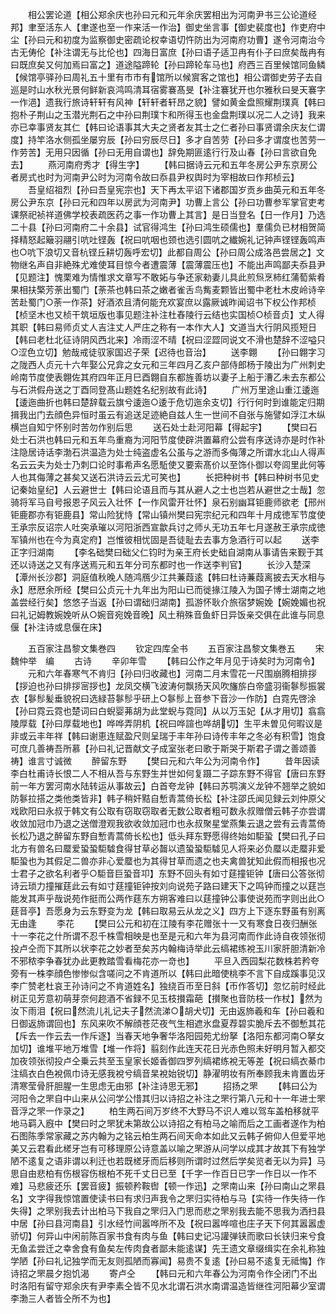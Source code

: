 <!-- { "loadSidebar": true } -->
　　相公罢论道【相公郑余庆也孙曰元和元年余庆罢相出为河南尹书三公论道经邦】聿至活东人【聿遂也至一作来活一作治】御史坐言事【御史裴度也】作吏府中尘【孙曰元和初度为监察御史密疏论权幸语切忤防出为河南府功曹】遂令河南治今古无俦伦【补注谓无与比伦也】四海日富庶【孙曰语子适卫冉有仆子曰庶矣哉冉有曰既庶矣又何加焉曰富之】道途隘蹄轮【孙曰蹄轮车马也】府西三百里候馆同鱼鳞【候馆亭驿孙曰周礼五十里有市市有馆所以候賔客之馆也】相公谓御史劳子去自巡是时山水秋光景何鲜新哀鸿鸣清耳宿雾褰髙旻【补注褰犹开也尔雅秋曰旻天褰字一作浥】遗我行旅诗轩轩有风神【轩轩者轩昂之貌】譬如黄金盘照耀荆璞真【韩曰抱朴子荆山之玉潜光荆石之中孙曰荆璞卞和所得玉也金盘荆璞以况二人之诗】我来亦已幸事贤友其仁【韩曰论语事其大夫之贤者友其士之仁者孙曰事贤谓余庆友仁谓度】持竿洛水侧孤坐屡穷辰【孙曰穷辰尽日】多才自苦劳【孙曰多才谓度也苦劳一作劳苦】无用只因循【孙曰无用自谓也】辞免期匪逺行行及山春【孙曰言欲自免去】
　　燕河南府秀才【得生字】
　　【韩曰据诗云元和五年冬房公尹东京房公者房式也时为河南尹公时为河南令故曰忝县尹权舆时为宰相故曰作邦桢云】
　　吾皇绍祖烈【孙曰吾皇宪宗也】天下再太平诏下诸郡国岁贡乡曲英元和五年冬房公尹东京【孙曰元和四年以房武为河南尹】功曹上言公【孙曰功曹参军掌官吏考课祭祀祯祥道佛学校表疏医药之事一作功曹上其言】是日当登名【日一作月】乃选二十县【孙曰河南府二十余县】试官得鸿生【孙曰鸿生硕儒也】羣儒负已材相贺简择精怒起簸羽翮引吭吐铿轰【祝曰吭咽也颈也选引圆吭之纎婉礼记钟声铿铿轰鸣声也○吭下浪切又音杭铿丘耕切轰呼宏切】此都自周公【孙曰周公成洛邑尝居之】文物继名声自非絶殊尤难使耳目惊今者遭震薄【震薄震压也】不能出声鸣鄙夫忝县尹【见题注】愧栗难为情惟求文章写不敢妬与争还家勑妻儿具此煎炰烹柿红蒲萄紫肴果相扶檠芳荼出蜀门【荼茶也韩曰茶之嫩者雀舌鸟觜麦颗皆出蜀中老杜木皮岭诗辛苦赴蜀门○荼一作茶】好酒浓且清何能充欢宴庶以露厥诚昨闻诏书下权公作邦桢【桢坚木也又桢干筑垣版也事见题注补注杜舂陵行云结也实国桢○桢音贞】丈人得其职【韩曰易师贞丈人吉注丈人严庄之称有一本作大人】文道当大行阴风揽短日【韩曰老杜北征诗阴风西北来】冷雨涩不晴【祝曰涩歰同说文不滑也楚辞不涩嗌只○涩色立切】勉哉戒徒驭家国迟子荣【迟待也音治】
　　送李翺
　　【孙曰翺字习之陇西人贞元十六年娶公兄弇之女元和三年四月乙亥户部侍郎杨于陵出为广州刺史岭南节度使表翺佐其府四年正月巳酉翺自东都旌善坊以妻子上船于漕乙未去东都公与石洪假舟送之丁酉同登髙山题姓名纪别故有此诗】
　　广州万里途山重江逶迤【逶迤曲折也韩曰楚辞载云旗兮逶迤○逶于危切迤余支切】行行何时到谁能定归期揖我出门去顔色异恒时虽云有追送足迹絶自兹人生一世间不自张与施譬如浮江木纵横岂自知宁怀别时苦勿作别后思
　　送石处士赴河阳幕【得起宇】
　　【樊曰石处士石洪也韩曰元和五年鸟重裔为河阳节度使辟洪置幕府公尝有序送诗亦是时作补注隐居诗话李渤石洪温造为处士纯盗虚名公虽与之游而多侮薄之所谓水北山人得声名云云夫为处士乃刺口论时事希声名愿駈使又要索髙价以至饰仆御以夸闾里此何等人也其侮薄之甚矣又送石洪诗云云尤可笑也】
　　长把种树书【韩曰种树书见史记秦始皇纪】人云避世士【韩曰论语且而与其从避人之士也岂若从避世之士哉】忽骑将军马自号报恩子风云入壮怀【一作风雷开壮怀】泉石别幽耳钜鹿师欲老【邢州钜鹿郡亦有钜鹿县】常山险犹恃【常山镇州樊曰宪宗纪元和四年十月成徳军节度使王承宗反诏宗人吐突承璀以河阳浙西宣歙兵讨之师乆无功五年七月遂赦王承宗成徳军镇州也在今为真定府】岂惟彼相忧固是吾徒耻去去事方急酒行可以起
　　送李正字归湖南
　　【李名础樊曰础父仁钧时为亲王府长史础自湖南从事请告来觐于其还以诗送之又有序送焉元和五年分司东都时也一作送李判官】
　　长沙入楚深【潭州长沙郡】洞庭值秋晚人随鸿鴈少江共蒹葭逺【韩曰杜诗蒹葭离披去天水相与永】厯厯余所经【樊曰公贞元十九年出为阳山已而徙掾江陵入为国子博士湖南之地盖尝经行矣】悠悠子当返【孙曰谓础归湖南】孤游怀耿介旅宿梦婉娩【婉娩媚也祝曰礼记姆教婉娩听从○婉音宛娩音晚】风土稍殊音鱼虾日异饭亲交俱在此谁与同息偃【补注诗或息偃在床】










　　五百家注昌黎文集巻四
　　钦定四库全书
　　五百家注昌黎文集巻五
　　宋　魏仲举　编
　　古诗
　　辛卯年雪
　　【韩曰公作之年月见于诗矣时为河南令】
　　元和六年春寒气不肯归【孙曰归收藏也】河南二月末雪花一尺围崩腾相排拶【拶迫也孙曰排拶宻拶也】龙凤交横飞波涛何飘扬天风吹旛旂白帝盛羽衞鬖髿振裳衣【鬖髿髪垂貌祝曰选緑苔鬖髿乎研上○鬖髿上音参下音沙一作防】白霓先啓涂【孙曰霓云霓也楚词曰白蜺婴茀胡为此堂蜺与霓同】从以万玉妃【从才用切】翕翕陵厚载【孙曰厚载地也】哗哗弄阴机【祝曰哗諠也哗胡切】生平未曽见何暇议是非或云丰年祥【韩曰谢恵连赋盈尺则呈瑞于丰年孙曰诗传丰年之冬必有积雪】饱食可庶几善祷吾所慕【孙曰礼记晋献文子成室张老曰歌于斯哭于斯君子谓之善颂善祷】谁言寸诚微
　　醉留东野
　　【樊曰元和六年公为河南令作】
　　昔年因读李白杜甫诗长恨二人不相从吾与东野生并世如何复蹑二子踪东野不得官【唐曰东野前一年方罢河南水陆转运从事故云】白首夸龙钟【韩曰苏鹗演义龙钟不翘举之貌如防鬖拉搭之类他类皆非】韩子稍奸黠自慙青蒿倚长松【补注邵氏闻见録云刘仲原父戏欧阳曰永叔于韩文有公取有窃取窃取者无数公取者粗可数永叔赠僧云韩子亦尝谓收敛加冠巾乃退之送僧澄观我欲收敛加冠巾也永叔聚星堂燕集云退之尝有云青蒿倚长松乃退之醉留东野自慙青蒿倚长松也】低头拜东野愿得终始如駏蛩【樊曰孔子曰北方有兽名曰蟨爱蛩蛩駏驉食得甘草必齧以遗蛩蛩駏驉见人将来必负蟨以走蟨非爱駏蛩也为其假足二兽亦非心爱蟨也为其得甘草而遗之也夫禽兽犹知此假而相报也况士君子之欲名利者乎○駏音巨蛩音卭】东野不回头有如寸莛撞钜钟【唐曰公答张彻诗云琐力撞摧莛此云有如寸莛撞钜钟按刘向说苑子路曰建天下之鸣钟而撞之以莛岂能发其声乎哉说苑作挺而公两作莛东方朔客难曰以莛撞钟公事使说苑而字则出此○莛音亭】吾愿身为云东野变为龙【韩曰取易云从龙之义】四方上下逐东野虽有别离无由逢
　　李花
　　【樊曰公元和初在江陵有李花赠张十一又有寒食日夜归酬张十一李花之什所谓不忍千株雪相映是也至是元和六年为县河南而作此诗自夜领张彻投卢仝而下其所以状李花之妙者至矣苏内翰梅诗举此云缟裙练裞玉川家肝胆清新冷不邪秾李争春犹办此更教踏雪看梅花亦一竒也】
　　平旦入西园梨花数株若矜夸旁有一株李顔色惨惨似含嗟问之不肯道所以【韩曰此暗使桃李不言下自成蹊事见汉李广赞老杜哀王孙诗问之不肯道姓名】独绕百帀至日斜【帀作答切】忽忆前时经此树正见芳意初萌芽奈何趂酒不省録不见玉枝攅霜葩【攅聚也音防枝一作杖】然为汝下雨泪【祝曰然流儿礼记夫子然流涕○胡犬切】无由返斾羲和车【孙曰羲和日御返斾谓回也】东风来吹不解顔苍茫夜气生相遮氷盘夏荐碧实脆斥去不御慙其花【斥去一作云去一作斥逐】当春天地争奢华洛阳园苑尤纷拏【洛阳东都河南○拏女加切】谁堆平地万堆雪【堆一作将】翦刻作此连天花日光赤色照未好明月暂入都交加夜领张彻投卢仝乗云共至玉皇家长姬香御四罗列缟裙练裞无等差【祝曰缟衣綦巾注缟衣白色裞佩巾诗无感我裞兮缟音杲裞始锐切】静濯明妆有所奉顾我未肯置齿牙清寒莹骨肝胆腥一生思虑无由邪【补注诗思无邪】
　　招扬之罘
　　【韩曰公为河阳令之罘自中山来从公问学公惜其归以诗招之补注之罘行第八元和十一年进士罘音浮之罘一作录之】
　　柏生两石间万岁终不大野马不识人难以驾车盖柏移就平地马羁入廐中【樊曰时之罘犹未第故公以诗招之有柏马之喻而后之工画者遂作为柏石图陈季常家藏之苏内翰为之铭云柏生两石间天命本如此又云韩子俯仰人但爱平地美又云君看此槎牙岂有可移理原公诗意盖以喻之罘游从问学以成其才故其下有独学陋不逺复之语非谓以利迁也若既槎牙而后移则所谓时过然后学矣览者无以为异】马思自由悲柏有伤根容伤根柏不死千丈日已至【千字一作百日已字一作日以一作不难】马悲疲还乐【罢音疲】振顿矜鞍辔【顿一作迅】之罘南山来【孙曰南山之罘县名】文字得我惊馆置使读书曰有求归声我令之罘归实待柏与马【实待一作失待一作失得】之罘别我去计出柏马下我自之罘归入门思而悲之罘别我去能不思我为洒扫县中居【孙曰县河南县】引水经竹间嚣哗所不及【祝曰嚣哗喧也庄子天下何其嚣嚣虚骄切】何异山中闲前陈百家书食有肉与鱼【韩曰史记冯讙弹铗而歌曰长铗归来兮食无鱼孟尝迁之幸舍食有鱼矣左传肉食者鄙未能逺谋】先王遗文章缀缉实在余礼称独学陋【孙曰礼记独学而无友则孤陋而寡闻】易贵不复逺【孙曰易不逺复无祗悔】作诗招之罘晨夕抱饥渴
　　寄卢仝
　　【韩曰元和六年春公为河南令作仝闭门不出时洛阳有留守郑余庆有尹李素仝皆不见水北谓石洪水南谓温造皆继徃河阳幕少室谓李渤三人者皆仝所不为也】
